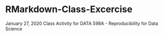 # RMarkdown-Class-Excercise

January 27, 2020 Class Activity for DATA 598A - Reproducibility for Data Science 
